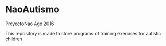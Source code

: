# NaoAutismo
ProyectoNao Ago 2016

This repository is made to store programs of training exercises for autistic children
